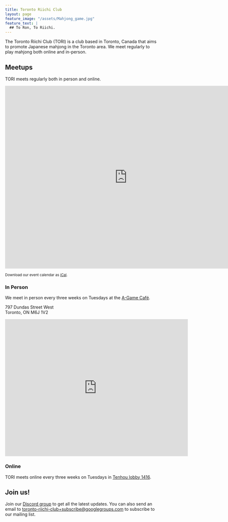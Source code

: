 ```yaml
---
title: Toronto Riichi Club
layout: page
feature_image: "/assets/Mahjong_game.jpg"
feature_text: |
  ## To Ron, To Riichi.
---
```


The Toronto Riichi Club (TORI) is a club based in Toronto, Canada that aims to promote Japanese mahjong in the Toronto area.
We meet regularly to play mahjong both online and in-person.

## Meetups

TORI meets regularly both in person and online.

<iframe src="https://calendar.google.com/calendar/embed?src=hcf286bplhs1pe6iq10dn9is1o%40group.calendar.google.com&ctz=America%2FToronto" style="border: 0" width="800" height="600" frameborder="0" scrolling="no"></iframe>

<small>Download our event calendar as [iCal](https://calendar.google.com/calendar/ical/hcf286bplhs1pe6iq10dn9is1o%40group.calendar.google.com/public/basic.ics).</small>

### In Person

We meet in person every three weeks on Tuesdays at the [A-Game Café](http://agamecafe.ca/).

797 Dundas Street West  
Toronto, ON M6J 1V2

<div class="map"><iframe src="https://www.google.com/maps/embed?pb=!1m14!1m8!1m3!1d2886.8246766134553!2d-79.4101937!3d43.6518159!3m2!1i1024!2i768!4f13.1!3m3!1m2!1s0x882b34cfe2463463%3A0x836ffeb988512d3b!2sA+Game+Cafe!5e0!3m2!1sen!2sca!4v1553604227984" width="600" height="450" frameborder="0" style="border:0" allowfullscreen></iframe></div>

### Online

TORI meets online every three weeks on Tuesdays in [Tenhou lobby 1416](http://tenhou.net/0/?L1416).

## Join us!

Join our [Discord group](https://discord.gg/S4SxKgw) to get all the latest updates. You can also send an email to [toronto-riichi-club+subscribe@googlegroups.com](mailto:toronto-riichi-club+subscribe@googlegroups.com) to subscribe to our mailing list.
